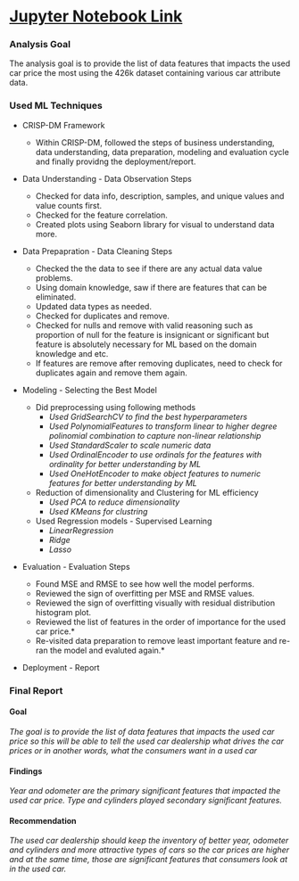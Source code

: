 # [Jupyter Notebook Link](https://github.com/nscys2025/B-AIML-PracticalApplication2/blob/main/prompt_II.ipynb)

### Analysis Goal
The analysis goal is to provide the list of data features that impacts the used car price the most using the 426k dataset containing various car attribute data.

### Used ML Techniques
- CRISP-DM Framework
    - Within CRISP-DM, followed the steps of business understanding, data understanding, data preparation, modeling and evaluation cycle and finally providng the deployment/report.

- Data Understanding - Data Observation Steps
    - Checked for data info, description, samples, and unique values and value counts first.
    - Checked for the feature correlation.
    - Created plots using Seaborn library for visual to understand data more.

- Data Prepapration - Data Cleaning Steps
    - Checked the the data to see if there are any actual data value problems.
    - Using domain knowledge, saw if there are features that can be eliminated.
    - Updated data types as needed.
    - Checked for duplicates and remove. 
    - Checked for nulls and remove with valid reasoning such as proportion of null for the feature is insignicant or significant but feature is absolutely necessary for ML based on the domain knowledge and etc.
    - If features are remove after removing duplicates, need to check for duplicates again and remove them again.  

- Modeling - Selecting the Best Model
    - Did preprocessing using following methods
        - *Used GridSearchCV to find the best hyperparameters*
        - *Used PolynomialFeatures to transform linear to higher degree polinomial combination to capture non-linear relationship*
        - *Used StandardScaler to scale numeric data*
        - *Used OrdinalEncoder to use ordinals for the features with ordinality for better understanding by ML*
        - *Used OneHotEncoder to make object features to numeric features for better understanding by ML*
    - Reduction of dimensionality and Clustering for ML efficiency
        - *Used PCA to reduce dimensionality*
        - *Used KMeans for clustring*
    - Used Regression models - Supervised Learning
        - *LinearRegression*
        - *Ridge*
        - *Lasso*

- Evaluation - Evaluation Steps
    - Found MSE and RMSE to see how well the model performs.
    - Reviewed the sign of overfitting per MSE and RMSE values.
    - Reviewed the sign of overfitting visually with residual distribution histogram plot.
    - Reviewed the list of features in the order of importance for the used car price.*
    - Re-visited data preparation to remove least important feature and re-ran the model and evaluted again.*
 
 - Deployment - Report

### Final Report

#### Goal
*The goal is to provide the list of data features that impacts the used car price so this will be able to tell the used car dealership what drives the car prices or in another words, what the consumers want in a used car*

#### Findings
*Year and odometer are the primary significant features that impacted the used car price.  Type and cylinders played secondary significant features.* 

#### Recommendation
*The used car dealership should keep the inventory of better year, odometer and cylinders and more attractive types of cars so the car prices are higher and at the same time, those are significant features that consumers look at in the used car.*

